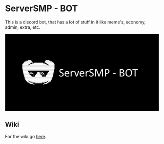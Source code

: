 # ServerSMP - BOT

This is a discord bot, that has a lot of stuff in it like meme's, economy, admin, extra, etc.

![banner](https://raw.githubusercontent.com/ServerSMP-Github/BOT/web/img/banner-bot-v12.png)

## Wiki

For the wiki go [here](https://github.com/Prince527GitHub/ServerSMP/wiki/ServerSMP---BOT-v12).

